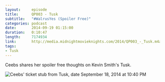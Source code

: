 ```yaml
---
layout:     episode
title:      QP003 - Tusk
subtitle:   "#WalrusYes (Spoiler Free)"
categories: podcast
date:       2014-09-19 01:15:00
duration:   0:10:47
length:     7174934
link:       http://media.midnightmovieknights.com/2014/QP003_-_Tusk.m4a
tags:
- Tusk
---
```

Ceebs shares her spoiler free thoughts on Kevin Smith's Tusk.

![Ceebs' ticket stub from Tusk, date September 18, 2014 at 10:40 PM](http://media.midnightmovieknights.com/img/QP003CeebsTuskTicketStub-768x1024.jpg)